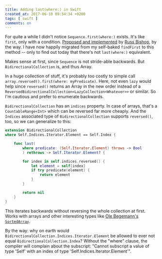 ```yaml
---
title: Adding last(where:) in Swift
created_at: 2017-06-10 09:54:34 +0200
tags: [ swift ]
comments: on
---
```


For quite a while I didn't notice `Sequence.first(where:)` exists. It's like `first`, only with a condition. [Proposed and implemented](https://github.com/apple/swift/pull/2529/) by [Russ Bishop](http://russbishop.net), by the way. I have now happily migrated from my self-baked `findFirst` to this method -- only to find out today that there's not `last(where:)` equivalent.

Makes sense at first, since `Sequence` is not stride-able backwards. But `BidirectionalCollection` is, and thus Array.

In a huge collection of stuff, it's probably too costly to simple call `array.reversed().first(where: myPredicate)`. Here, not even `lazy` would help since `reversed()` returns an Array in the new order instead of a `ReversedBidirectionalCollection<LazyCollection<Whatever>>` or similar. So I'm cautious and prefer to enumerate backwards.

`BidirectionalCollection` has an `indices` property. In case of arrays, that's a `CountableRange<Int>` which can be reversed far more cheaply. And the `Indices` associated type of `BidirectionalCollection` supports `reversed()`, too, so we can generalize to this:

```swift
extension BidirectionalCollection
where Self.Indices.Iterator.Element == Self.Index {

    func last(
        where predicate: (Self.Iterator.Element) throws -> Bool
        ) rethrows -> Self.Iterator.Element? {

        for index in self.indices.reversed() {
            let element = self[index]
            if try predicate(element) {
                return element
            }
        }

        return nil
    }
}
```

This iterates backwards without reversing the whole collection at first. Works with arrays and other interesting types like [Ole Begemann's `SortedArray`](https://github.com/ole/SortedArray).

By the way: why on earth would `BidirectionalCollection.Indices.Iterator.Element` be allowed to ever not equal `BidirectionalCollection.Index`? Without the "where" clause, the compiler will complain about the subscript: "Cannot subscript a value of type 'Self' with an index of type 'Self.Indices.Iterator.Element'".
